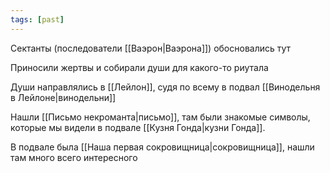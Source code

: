 ```yaml
---
tags: [past]
---
```


Сектанты (последователи [[Ваэрон|Ваэрона]]) обосновались тут

Приносили жертвы и собирали души для какого-то риутала

Души направлялись в [[Лейлон]], судя по всему в подвал [[Винодельня в Лейлоне|винодельни]]

Нашли [[Письмо некроманта|письмо]], там были знакомые символы, которые мы видели в подвале [[Кузня Гонда|кузни Гонда]].

В подвале была [[Наша первая сокровищница|сокровищница]], нашли там много всего интересного

